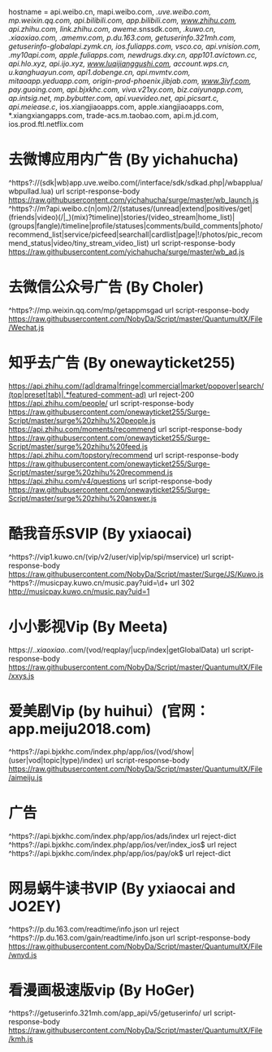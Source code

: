 hostname = api.weibo.cn, mapi.weibo.com, *.uve.weibo.com, mp.weixin.qq.com, api.bilibili.com, app.bilibili.com, www.zhihu.com, api.zhihu.com, link.zhihu.com, aweme*.snssdk.com, *.kuwo.cn, *.xiaoxiao*.com, *.amemv.com, p.du.163.com, getuserinfo.321mh.com, getuserinfo-globalapi.zymk.cn, ios.fuliapps.com, vsco.co, api.vnision.com, *.my10api.com, apple.fuliapps.com, newdrugs.dxy.cn, app101.avictown.cc, api.hlo.xyz, api.ijo.xyz, www.luqijianggushi.com, account.wps.cn, u.kanghuayun.com, api1.dobenge.cn, api.mvmtv.com, mitaoapp.yeduapp.com, origin-prod-phoenix.jibjab.com, www.3ivf.com, pay.guoing.com, api.bjxkhc.com, viva.v21xy.com, biz.caiyunapp.com, ap*.intsig.net, mp.bybutter.com, api.vuevideo.net, api.picsart.c*, api.meiease.c*, ios.xiangjiaoapps.com, apple.xiangjiaoapps.com, *.xiangxiangapps.com, trade-acs.m.taobao.com, api.m.jd.com, ios.prod.ftl.netflix.com


# 去微博应用内广告 (By yichahucha)
^https?://(sdk|wb)app.uve.weibo.com(/interface/sdk/sdkad.php|/wbapplua/wbpullad.lua) url script-response-body https://raw.githubusercontent.com/yichahucha/surge/master/wb_launch.js
^https?://m?api.weibo.c(n|om)/2/(statuses/(unread|extend|positives/get|(friends|video)(/|_)(mix)?timeline)|stories/(video_stream|home_list)|(groups|fangle)/timeline|profile/statuses|comments/build_comments|photo/recommend_list|service/picfeed|searchall|cardlist|page|!/photos/pic_recommend_status|video/tiny_stream_video_list) url script-response-body https://raw.githubusercontent.com/yichahucha/surge/master/wb_ad.js

# 去微信公众号广告 (By Choler)
^https?:\/\/mp\.weixin\.qq\.com\/mp\/getappmsgad url script-response-body https://raw.githubusercontent.com/NobyDa/Script/master/QuantumultX/File/Wechat.js

# 知乎去广告 (By onewayticket255)
https://api.zhihu.com/(ad|drama|fringe|commercial|market/popover|search/(top|preset|tab)|.*featured-comment-ad) url reject-200
https://api.zhihu.com/people/ url script-response-body https://raw.githubusercontent.com/onewayticket255/Surge-Script/master/surge%20zhihu%20people.js
https://api.zhihu.com/moments/recommend url script-response-body https://raw.githubusercontent.com/onewayticket255/Surge-Script/master/surge%20zhihu%20feed.js
https://api.zhihu.com/topstory/recommend url script-response-body https://raw.githubusercontent.com/onewayticket255/Surge-Script/master/surge%20zhihu%20recommend.js
https://api.zhihu.com/v4/questions url script-response-body https://raw.githubusercontent.com/onewayticket255/Surge-Script/master/surge%20zhihu%20answer.js

# 酷我音乐SVIP (By yxiaocai)
^https?:\/\/vip1\.kuwo\.cn\/(vip\/v2\/user\/vip|vip\/spi/mservice) url script-response-body https://raw.githubusercontent.com/NobyDa/Script/master/Surge/JS/Kuwo.js
^https?:\/\/musicpay\.kuwo\.cn\/music\.pay\?uid\=\d+ url 302 http://musicpay.kuwo.cn/music.pay?uid=1

# 小小影视Vip (By Meeta)
https:\/\/.*\.xiaoxiao.*\.com\/(vod\/reqplay\/|ucp/index|getGlobalData) url script-response-body https://raw.githubusercontent.com/NobyDa/Script/master/QuantumultX/File/xxys.js

# 爱美剧Vip (by huihui）(官网：app.meiju2018.com)
^https?:\/\/api.bjxkhc.com\/index\.php\/app\/ios\/(vod\/show|(user|vod|topic|type)\/index) url script-response-body https://raw.githubusercontent.com/NobyDa/Script/master/QuantumultX/File/aimeiju.js
# 广告
^https?://api.bjxkhc.com/index.php/app/ios/ads/index url reject-dict
^https?://api.bjxkhc.com/index.php/app/ios/ver/index_ios$ url reject
^https?://api.bjxkhc.com/index.php/app/ios/pay/ok$ url reject-dict

# 网易蜗牛读书VIP (By yxiaocai and JO2EY)
^https?://p\.du\.163\.com/readtime/info.json url reject
^https?:\/\/p\.du\.163\.com\/gain\/readtime\/info\.json url script-response-body https://raw.githubusercontent.com/NobyDa/Script/master/QuantumultX/File/wnyd.js

# 看漫画极速版vip (By HoGer)
^https?:\/\/getuserinfo\.321mh\.com\/app_api\/v5\/getuserinfo\/ url script-response-body https://raw.githubusercontent.com/NobyDa/Script/master/QuantumultX/File/kmh.js
